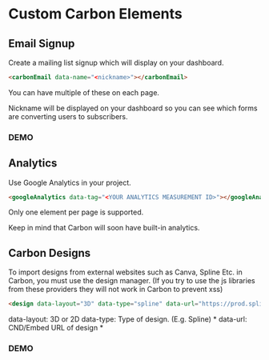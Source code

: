 # Custom Carbon Elements

## Email Signup

Create a mailing list signup which will display on your dashboard.

```html
<carbonEmail data-name="<nickname>"></carbonEmail>
```

You can have multiple of these on each page.

Nickname will be displayed on your dashboard so you can see which forms are converting users to subscribers.

### DEMO
<carbonEmail data-name="DEMO"></carbonEmail>

## Analytics

Use Google Analytics in your project.

```html
<googleAnalytics data-tag="<YOUR ANALYTICS MEASUREMENT ID>"></googleAnalytics>
```

Only one element per page is supported.

Keep in mind that Carbon will soon have built-in analytics.


<design data-layout="3D" data-type="spline" data-url="https://prod.spline.design/Iu9kNCw-o9kUZfGj/scene.splinecode"></design>

## Carbon Designs

To import designs from external websites such as Canva, Spline Etc. in Carbon, you must use the design manager. (If you try to use the js libraries from these providers they will not work in Carbon to prevent xss)

```html
<design data-layout="3D" data-type="spline" data-url="https://prod.spline.design/Iu9kNCw-o9kUZfGj/scene.splinecode"></design>
```

data-layout: 3D or 2D
data-type: Type of design. (E.g. Spline) *
data-url: CND/Embed URL of design *

### DEMO
<design data-layout="3D" data-type="spline" data-url="https://prod.spline.design/Iu9kNCw-o9kUZfGj/scene.splinecode"></design>
